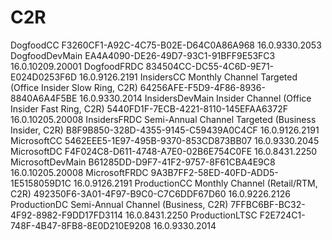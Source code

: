 # C2R
 
DogfoodCC F3260CF1-A92C-4C75-B02E-D64C0A86A968
 1 6 . 0 . 9 3 3 0 . 2 0 5 3  
DogfoodDevMain EA4A4090-DE26-49D7-93C1-91BFF9E53FC3
 1 6 . 0 . 1 0 2 0 9 . 2 0 0 0 1  
DogfoodFRDC 834504CC-DC55-4C6D-9E71-E024D0253F6D
 1 6 . 0 . 9 1 2 6 . 2 1 9 1  
InsidersCC Monthly Channel Targeted (Office Insider Slow Ring, C2R) 64256AFE-F5D9-4F86-8936-8840A6A4F5BE
 1 6 . 0 . 9 3 3 0 . 2 0 1 4  
InsidersDevMain Insider Channel (Office Insider Fast Ring, C2R) 5440FD1F-7ECB-4221-8110-145EFAA6372F
 1 6 . 0 . 1 0 2 0 5 . 2 0 0 0 8  
InsidersFRDC Semi-Annual Channel Targeted (Business Insider, C2R) B8F9B850-328D-4355-9145-C59439A0C4CF
 1 6 . 0 . 9 1 2 6 . 2 1 9 1  
MicrosoftCC 5462EEE5-1E97-495B-9370-853CD873BB07
 1 6 . 0 . 9 3 3 0 . 2 0 4 5  
MicrosoftDC F4F024C8-D611-4748-A7E0-02B6E754C0FE
 1 6 . 0 . 8 4 3 1 . 2 2 5 0  
MicrosoftDevMain B61285DD-D9F7-41F2-9757-8F61CBA4E9C8
 1 6 . 0 . 1 0 2 0 5 . 2 0 0 0 8  
MicrosoftFRDC 9A3B7FF2-58ED-40FD-ADD5-1E5158059D1C
 1 6 . 0 . 9 1 2 6 . 2 1 9 1  
ProductionCC Monthly Channel (Retail/RTM, C2R) 492350F6-3A01-4F97-B9C0-C7C6DDF67D60
 1 6 . 0 . 9 2 2 6 . 2 1 2 6  
ProductionDC Semi-Annual Channel (Business, C2R) 7FFBC6BF-BC32-4F92-8982-F9DD17FD3114
 1 6 . 0 . 8 4 3 1 . 2 2 5 0  
ProductionLTSC F2E724C1-748F-4B47-8FB8-8E0D210E9208
 1 6 . 0 . 9 3 3 0 . 2 0 1 4  
